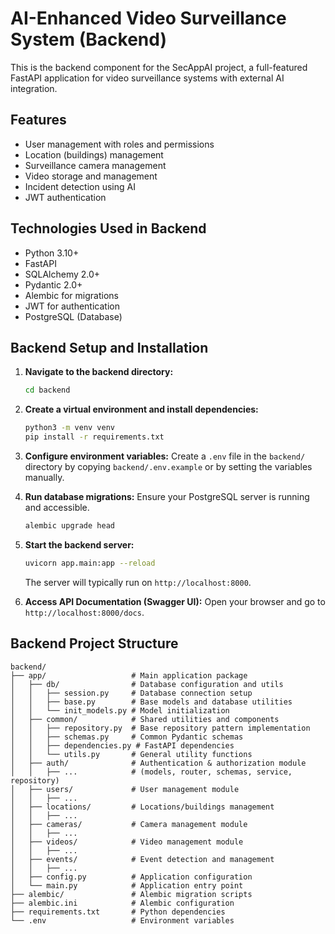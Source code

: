# AI-Enhanced Video Surveillance System (Backend)

This is the backend component for the SecAppAI project, a full-featured FastAPI application for video surveillance systems with external AI integration.

## Features

- User management with roles and permissions
- Location (buildings) management
- Surveillance camera management
- Video storage and management
- Incident detection using AI
- JWT authentication

## Technologies Used in Backend

- Python 3.10+
- FastAPI
- SQLAlchemy 2.0+
- Pydantic 2.0+
- Alembic for migrations
- JWT for authentication
- PostgreSQL (Database)

## Backend Setup and Installation

1.  **Navigate to the backend directory:**
    ```bash
    cd backend
    ```

2.  **Create a virtual environment and install dependencies:**
    ```bash
    python3 -m venv venv
    pip install -r requirements.txt
    ```

3.  **Configure environment variables:**
    Create a `.env` file in the `backend/` directory by copying `backend/.env.example` or by setting the variables manually.

4.  **Run database migrations:**
    Ensure your PostgreSQL server is running and accessible.
    ```bash
    alembic upgrade head
    ```

5.  **Start the backend server:**
    ```bash
    uvicorn app.main:app --reload
    ```
    The server will typically run on `http://localhost:8000`.

6.  **Access API Documentation (Swagger UI):**
    Open your browser and go to `http://localhost:8000/docs`.

## Backend Project Structure

```
backend/
├── app/                   # Main application package
│   ├── db/                # Database configuration and utils
│   │   ├── session.py     # Database connection setup
│   │   ├── base.py        # Base models and database utilities
│   │   └── init_models.py # Model initialization
│   ├── common/            # Shared utilities and components
│   │   ├── repository.py  # Base repository pattern implementation
│   │   ├── schemas.py     # Common Pydantic schemas
│   │   ├── dependencies.py # FastAPI dependencies
│   │   └── utils.py       # General utility functions
│   ├── auth/              # Authentication & authorization module
│   │   ├── ...            # (models, router, schemas, service, repository)
│   ├── users/             # User management module
│   │   ├── ...
│   ├── locations/         # Locations/buildings management
│   │   ├── ...
│   ├── cameras/           # Camera management module
│   │   ├── ...
│   ├── videos/            # Video management module
│   │   ├── ...
│   ├── events/            # Event detection and management
│   │   ├── ...
│   ├── config.py          # Application configuration
│   └── main.py            # Application entry point
├── alembic/               # Alembic migration scripts
├── alembic.ini            # Alembic configuration
├── requirements.txt       # Python dependencies
└── .env                   # Environment variables
``` 